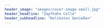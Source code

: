 ```yaml
---
header_image: "images/cover-image-small.jpg"
header_headline: "Zapfhahn Celle"
header_subheadline: "Delikates Genießen"
---
```


